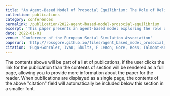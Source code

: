 ```yaml
---
title: "An Agent-Based Model of Prosocial Equilibrium: The Role of Religiously Motivated Behaviour in the Formation and Maintenance of Large-Scale Societies"
collection: publications
category: conferences
permalink: /publication/2022-agent-based-model-prosocial-equilibrium
excerpt: 'This paper presents an agent-based model exploring the role of religiously motivated behavior in the formation and maintenance of large-scale societies.'
date: 2022-01-01
venue: 'Conference of the European Social Simulation Association'
paperurl: 'http://rossgore.github.io/files/agent_based_model_prosocial_equilibrium.pdf'
citation: 'Puga-Gonzalez, Ivan; Shults, F LeRon; Gore, Ross; Talmont-Kaminski, Konrad. (2022). "An Agent-Based Model of Prosocial Equilibrium: The Role of Religiously Motivated Behaviour in the Formation and Maintenance of Large-Scale Societies." <i>Conference of the European Social Simulation Association</i>. 61-73.'
---
```

The contents above will be part of a list of publications, if the user clicks the link for the publication than the contents of section will be rendered as a full page, allowing you to provide more information about the paper for the reader. When publications are displayed as a single page, the contents of the above "citation" field will automatically be included below this section in a smaller font.